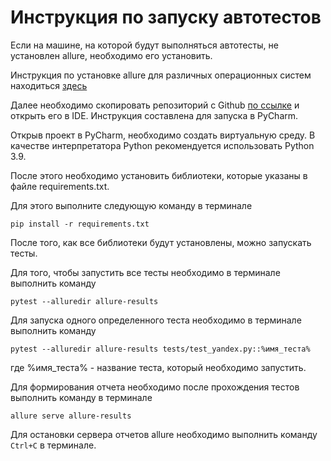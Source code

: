 # Инструкция по запуску автотестов

Если на машине, на которой будут выполняться автотесты, не установлен allure, необходимо его установить.

Инструкция по установке allure для различных операционных систем находиться [здесь](https://docs.qameta.io/allure/#_installing_a_commandline)

Далее необходимо скопировать репозиторий с Github [по ссылке](https://github.com/Cossmoz/Diploma) и открыть его в IDE. Инструкция составлена для запуска в PyCharm.

Открыв проект в PyCharm, необходимо создать виртуальную среду. В качестве интерпретатора Python рекомендуется использовать Python 3.9.

После этого необходимо установить библиотеки, которые указаны в файле requirements.txt.

Для этого выполните следующую команду в терминале

   ```
   pip install -r requirements.txt
   ```
После того, как все библиотеки будут установлены, можно запускать тесты.

Для того, чтобы запустить все тесты необходимо в терминале выполнить команду

   ```
   pytest --alluredir allure-results
   ```
Для запуска одного определенного теста необходимо в терминале выполнить команду
   ```
   pytest --alluredir allure-results tests/test_yandex.py::%имя_теста%
   ```
где %имя_теста% - название теста, который необходимо запустить.

Для формирования отчета необходимо после прохождения тестов выполнить команду в терминале
   ```
   allure serve allure-results
   ```
Для остановки сервера отчетов allure необходимо выполнить команду `Ctrl+С` в терминале.